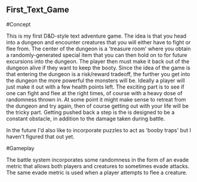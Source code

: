## First_Text_Game

#Concept

This is my first D&D-style text adventure game. The idea is that you head into a dungeon and encounter creatures that you will either have to fight or flee from. The center of the dungeon is a 'treasure room' where you obtain a randomly-generated special item that you can then hold on to for future excursions into the dungeon. The player then must make it back out of the dungeon alive if they want to keep the booty. Since the idea of the game is that entering the dungeon is a risk/reward tradeoff, the further you get into the dungeon the more powerful the monsters will be. Ideally a player will just make it out with a few health points left. The exciting part is to see if one can fight and flee at the right times, of course with a heavy dose of randomness thrown in. At some point it might make sense to retreat from the dungeon and try again, then of course getting out with your life will be the tricky part. Getting pushed back a step is the is designed to be a constant obstacle, in addition to the damage taken during battle. 

In the future I'd also like to incorporate puzzles to act as 'booby traps' but I haven't figured that out yet. 

#Gameplay

The battle system incorporates some randomness in the form of an evade metric that allows both players and creatures to sometimes evade attacks. The same evade 
metric is used when a player attempts to flee a creature. 


